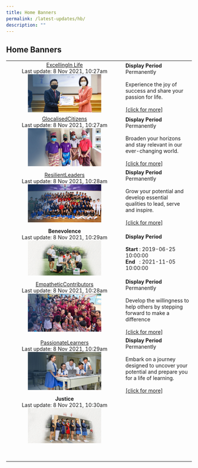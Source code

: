 ```yaml
---
title: Home Banners
permalink: /latest-updates/hb/
description: ""
---
```

## Home Banners

|  |  |
|:---:|---|
|  [ExcellingIn Life](/the-huayi-experience/stud-ss/)<br>Last update: 8 Nov 2021, 10:27am<br><img src="/images/d00e1b985_468.jpg" style="width:66%"> | **Display Period**<br>Permanently<br><br>Experience the joy of success and share your passion for life.<br><br>[\[click for more\]](/the-huayi-experience/stud-ss/) |
| [GlocalisedCitizens](/the-huayi-experience/csp/)<br>Last update: 8 Nov 2021, 10:27am<br><img src="/images/37f2119ca_469.jpg" style="width:66%"> | **Display Period**<br>Permanently<br><br>Broaden your horizons and stay relevant in our ever-changing world.<br><br>[\[click for more\]](/the-huayi-experience/csp/) |
| [ResilientLeaders](/the-huayi-experience/sl/)<br>Last update: 8 Nov 2021, 10:28am<br><img src="/images/f9ae285f6_470 (1).jpg" style="width:66%"> | **Display Period**<br>Permanently<br><br>Grow your potential and develop essential qualities to lead, serve and inspire.<br><br>[\[click for more\]](/the-huayi-experience/sl/) |
| **Benevolence**<br>Last update: 8 Nov 2021, 10:29am<br><img src="/images/8ca748545_328.jpg" style="width:66%"> | **Display Period**<br><br>**Start** : 2019-06-25 10:00:00  <br>**End**   : 2021-11-05 10:00:00 |
| [EmpatheticContributors](/the-huayi-experience/alp/)<br>Last update: 8 Nov 2021, 10:28am<br><img src="/images/7a9c7dc5f_471.jpg" style="width:66%"> |  **Display Period**<br>Permanently<br><br>Develop the willingness to help others by stepping forward to make a difference<br><br>[\[click for more\]](/the-huayi-experience/alp/)|
| [PassionateLearners](/the-huayi-experience/aa/)<br>Last update: 8 Nov 2021, 10:29am<br><img src="/images/280467e05_472.jpg" style="width:66%"> | **Display Period**<br>Permanently<br><br>Embark on a journey designed to uncover your potential and prepare you for a life of learning.<br><br>[\[click for more\]](/the-huayi-experience/aa/) |
| **Justice**<br>Last update: 8 Nov 2021, 10:30am<br><img src="/images/47adb6f7d_327.jpg" style="width:66%"> |  |
|  |  |
|  |  |
|  |  |
|  |  |
|  |  |
|  |  |
|  |  |
|  |  |